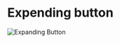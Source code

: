 # Expending button

![Expanding Button](https://drive.google.com/file/d/1ijVxVTWnMlz5lG6nivSRJD3zE1VtF4r2/view?usp=sharing)
